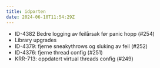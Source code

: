 ```yaml
---
title: idporten
date: 2024-06-10T11:54:29Z
---
```

- ID-4382 Bedre logging av feilårsak før panic hopp (#254)
- Library upgrades
- ID-4379: fjerne sneakythrows og sluking av feil (#252)
- ID-4376: fjerne thread config (#251)
- KRR-713: oppdatert virtual threads config (#249)

